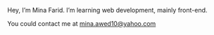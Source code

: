 Hey, I’m Mina Farid.
I’m learning web development, mainly front-end.

You could contact me at mina.awed10@yahoo.com
